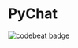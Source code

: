 # PyChat
[![codebeat badge](https://codebeat.co/badges/fbedf083-82c3-4553-bee3-23c53c7f6260)](https://codebeat.co/projects/github-com-albatovk-pychat-master)
